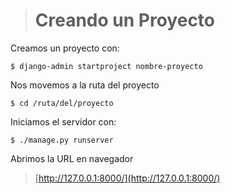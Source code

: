 ># Creando un Proyecto

Creamos un proyecto con:

	$ django-admin startproject nombre-proyecto

Nos movemos a la ruta del proyecto

	$ cd /ruta/del/proyecto

Iniciamos el servidor con:

	$ ./manage.py runserver

Abrimos la URL en navegador

>[http://127.0.0.1:8000/](http://127.0.0.1:8000/)